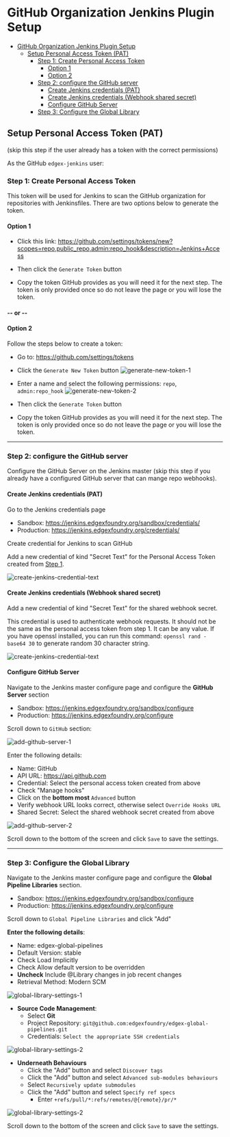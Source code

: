 # GitHub Organization Jenkins Plugin Setup

* [GitHub Organization Jenkins Plugin Setup](#github-organization-jenkins-plugin-setup)
  * [Setup Personal Access Token (PAT)](#setup-personal-access-token-pat)
    * [Step 1: Create Personal Access Token](#step-1-create-personal-access-token)
      * [Option 1](#option-1)
      * [Option 2](#option-2)
    * [Step 2: configure the GitHub server](#step-2-configure-the-github-server)
      * [Create Jenkins credentials (PAT)](#create-jenkins-credentials-pat)
      * [Create Jenkins credentials (Webhook shared secret)](#create-jenkins-credentials-webhook-shared-secret)
      * [Configure GitHub Server](#configure-github-server)
    * [Step 3: Configure the Global Library](#step-3-configure-the-global-library)

## Setup Personal Access Token (PAT)

(skip this step if the user already has a token with the correct permissions)

As the GitHub `edgex-jenkins` user:

### Step 1: Create Personal Access Token

This token will be used for Jenkins to scan the GitHub organization for repositories with Jenkinsfiles. There are two options below to generate the token.

#### Option 1

* Click this link: <https://github.com/settings/tokens/new?scopes=repo,public_repo,admin:repo_hook&description=Jenkins+Access>

* Then click the `Generate Token` button
* Copy the token GitHub provides as you will need it for the next step. The token is only provided once so do not leave the page or you will lose the token.

#### -- or --

#### Option 2

Follow the steps below to create a token:

* Go to: <https://github.com/settings/tokens>
* Click the `Generate New Token` button
![generate-new-token-1](images/generate-new-token-1.jpg)

* Enter a name and select the following permissions:
`repo`, `admin:repo_hook`
![generate-new-token-2](images/generate-new-token-2.jpg)

* Then click the `Generate Token` button
* Copy the token GitHub provides as you will need it for the next step. The token is only provided once so do not leave the page or you will lose the token.

---

### Step 2: configure the GitHub server

Configure the GitHub Server on the Jenkins master (skip this step if you already have a configured GitHub server that can mange repo webhooks).

#### Create Jenkins credentials (PAT)

Go to the Jenkins credentials page

* Sandbox: <https://jenkins.edgexfoundry.org/sandbox/credentials/>
* Production: <https://jenkins.edgexfoundry.org/credentials/>

Create credential for Jenkins to scan GitHub

Add a new credential of kind "Secret Text" for the Personal Access Token created from [Step 1](#step-1-create-personal-access-token).

![create-jenkins-credential-text](images/create-jenkins-credential-text.jpg)

#### Create Jenkins credentials (Webhook shared secret)

Add a new credential of kind "Secret Text" for the shared webhook secret.

This credential is used to authenticate webhook requests. It should not be the same as the personal access token from step 1. It can be any value. If you have openssl installed, you can run this command: `openssl rand -base64 30` to generate random 30 character string.

![create-jenkins-credential-text](images/create-webhook-secret-1.jpg)

#### Configure GitHub Server

Navigate to the Jenkins master configure page and configure the **GitHub Server** section

* Sandbox: <https://jenkins.edgexfoundry.org/sandbox/configure>
* Production: <https://jenkins.edgexfoundry.org/configure>

Scroll down to `GitHub` section:

![add-github-server-1](images/add-github-server-1.jpg)

Enter the following details:

* Name: GitHub
* API URL: <https://api.github.com>
* Credential: Select the personal access token created from above
* Check "Manage hooks"
* Click on the **bottom most** `Advanced` button
* Verify webhook URL looks correct, otherwise select `Override Hooks URL`
* Shared Secret: Select the shared webhook secret created from above

![add-github-server-2](images/add-github-server-2.jpg)

Scroll down to the bottom of the screen and click `Save` to save the settings.

---

### Step 3: Configure the Global Library

Navigate to the Jenkins master configure page and configure the **Global Pipeline Libraries** section.

* Sandbox: <https://jenkins.edgexfoundry.org/sandbox/configure>
* Production: <https://jenkins.edgexfoundry.org/configure>

Scroll down to `Global Pipeline Libraries` and click "Add"

**Enter the following details**:

* Name: edgex-global-pipelines
* Default Version: stable
* Check Load Implicitly
* Check Allow default version to be overridden
* **Uncheck** Include @Library changes in job recent changes
* Retrieval Method: Modern SCM

![global-library-settings-1](images/global-library-settings-1.jpg)

* **Source Code Management**:
  * Select **Git**
  * Project Repository: `git@github.com:edgexfoundry/edgex-global-pipelines.git`
  * Credentials: `Select the appropriate SSH credentials`

![global-library-settings-2](images/global-library-settings-2.jpg)

* **Underneath Behaviours**
  * Click the "Add" button and select `Discover tags`
  * Click the "Add" button and select `Advanced sub-modules behaviours`
  * Select `Recursively update submodules`
  * Click the "Add" button and select `Specify ref specs`
    * Enter `+refs/pull/*:refs/remotes/@{remote}/pr/*`

![global-library-settings-2](images/global-library-settings-3.jpg)
  
Scroll down to the bottom of the screen and click `Save` to save the settings.
